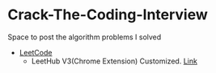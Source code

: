 # Crack-The-Coding-Interview

Space to post the algorithm problems I solved

- [LeetCode](./LeetCode/README.md)
  - LeetHub V3(Chrome Extension) Customized. [Link](https://github.com/jxmen/LeetHub-3.0)

